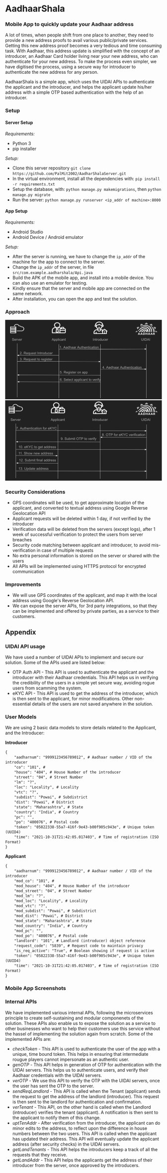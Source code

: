 # AadhaarShala 
### Mobile App to quickly update your Aadhaar address
A lot of times, when people shift from one place to another, they need to provide a new address proofs to avail various public/private services. Getting this new address proof becomes a very tedious and time consuming task. With Aadhaar, this address update is simplified with the concept of an introducer, an Aadhaar Card holder living near your new address, who can authenticate for your new address. To make the process even simpler, we have digitised the process, using a secure way for introducer to authenticate the new address for any person.

AadhaarShala is a simple app, which uses the UIDAI APIs to authenticate the applicant and the introducer, and helps the applicant update his/her address with a simple OTP based authentication with the help of an introducer.

### Setup
#### Server Setup
*Requirements:*
- Python 3
- pip installer

*Setup:*
- Clone this server repository ```git clone https://github.com/PalMit2002/AadharShalaServer.git```
- In the virtual environment, install all the dependencies with: ```pip install -r requirements.txt```
- Setup the database, with: ```python manage.py makemigrations```, then ```python manage.py migrate```
- Run the server: ```python manage.py runserver <ip_addr of machine>:8000```

#### App Setup
*Requirements:*
- Android Studio
- Android Device / Android emulator

*Setup:*
- After the server is running, we have to change the ```ip_addr``` of the machine for the app to connect to the server.
- Change the ```ip_addr``` of the server, in file ```src/com.example.aadharshala/Api.java```
- Build the APK of the mobile app, and install into a mobile device. You can also use an emulator for testing.
- Kindly ensure that the server and mobile app are connected on the same network.
- After installation, you can open the app and test the solution.

### Approach
![Architecture Diagram - I](https://github.com/PalMit2002/AadharShalaServer/blob/main/images/im1.png?raw=true)
![Architecture Diagram - II](https://github.com/PalMit2002/AadharShalaServer/blob/main/images/im2.png?raw=true)

### Security Considerations
- GPS coordinates will be used, to get approximate location of the applicant, and converted to textual address using Google Reverse Geolocation API
- Applicant requests will be deleted within 1 day, if not verified by the introducer
- Verification data will be deleted from the servers (except logs), after 1 week of successful verification to protect the users from server breaches
- Security code matching between applicant and introducer, to avoid mis-verification in case of multiple requests
- No extra personal information is stored on the server or shared with the users
- All APIs will be implemented using HTTPS protocol for encrypted communication

### Improvements
- We will use GPS coordinates of the applicant, and map it with the local address using Google's Reverse Geolocation API.
- We can expose the server APIs, for 3rd party integrations, so that they can be implemented and offered by private parties, as a service to their customers.

## Appendix
### UIDAI API usage
We have used a number of UIDAI APIs to implement and secure our solution. Some of the APIs used are listed below:
- OTP Auth API - This API is used to authenticate the applicant and the introducer with their Aadhaar credentials. This API helps us in verifying the credibility of the users in a simple yet secure way, avoiding rogue users from scamming the system.
- eKYC API - This API is used to get the address of the introducer, which is then sent to the applicant, for minor modifications. Other non-essential details of the users are not saved anywhere in the solution.

### User Models
We are using 2 basic data models to store details related to the Applicant, and the Introducer:

**Introducer**
```
{
    "aadharnum": "9999123456789012", # Aadhaar number / VID of the introducer
    "co": "101", # 
    "house": "404", # House Number of the introducer
    "street": "04", # Street Number
    "lm": "?",
    "loc": "Locality", # Locality
    "vtc": "?",
    "subdist": "Powai", # Subdistrict
    "dist": "Powai", # District
    "state": "Maharashtra", # State
    "country": "India", # Country
    "pc": "", 
    "po": "400076", # Postal code
    "token": "05822338-55a7-416f-9e43-b00f905c943e", # Unique token (UUID4)
    "time": "2021-10-31T21:42:05.017403", # Time of registration (ISO Format)
}
```

**Applicant**
```
{
    "aadharnum": "9999123456789012", # Aadhaar number / VID of the introducer
    "mod_co": "101", # 
    "mod_house": "404", # House Number of the introducer
    "mod_street": "04", # Street Number
    "mod_lm": "?",
    "mod_loc": "Locality", # Locality
    "mod_vtc": "?",
    "mod_subdist": "Powai", # Subdistrict
    "mod_dist": "Powai", # District
    "mod_state": "Maharashtra", # State
    "mod_country": "India", # Country
    "mod_pc": "", 
    "mod_po": "400076", # Postal code
    "landlord": "101", # Landlord (introducer) object reference
    "request_code": "5839", # Request code to maintain privacy
    "is_req_active": "True", # Boolean showing if request is active
    "token": "05822338-55a7-416f-9e43-b00f905c943e", # Unique token (UUID4)
    "time": "2021-10-31T21:42:05.017403", # Time of registration (ISO Format)
}
```

### Mobile App Screenshots

### Internal APIs
We have implemented various internal APIs, following the microservices principle to create self-sustaining and modular componenets of the solution. These APIs also enable us to expose the solution as a service to other businesses who want to help their customers use this service without the hassel of implementing the solution again from scratch. Some of the implemented APIs are:
- *checkToken* - This API is used to authenticate the user of the app with a unique, time bound token. This helps in ensuring that intermediate rougue players cannot impersonate as an authentic user.
- *genOTP* - This API helps in generation of OTP for authentication with the UIDAI servers. This helps us to authenticate users, and verify their Aadhaar credentials with the UIDAI servers.
- *verOTP* - We use this API to verify the OTP with the UIDAI servers, once the user has sent the OTP to the server.
- *sendReqLandlord* - This API is called when the Tenant (applicant) sends the request to get the address of the landlord (introducer). This request is then sent to the landlord for authentication and confirmation.
- *verTenant* - This API, on the other hand is called when the Landlord (introducer) verifies the tenant (applicant). A notification is then sent to the applicant to notify them of this change.
- *uptTenAddr* - After verification from the introducer, the applicant can do minor edits to the address, to reflect upon the difference in house numbers between the two users. This API is called when the applicant has updated their address. This API will eventually update the applicant address (after security checks) in the UIDAI servers.
- *getLandTenants* - This API helps the introducers keep a track of all the requests that they receive.
- *getLandAddr* - This API helps the applicants get the address of their introducer from the server, once approved by the introducers.
